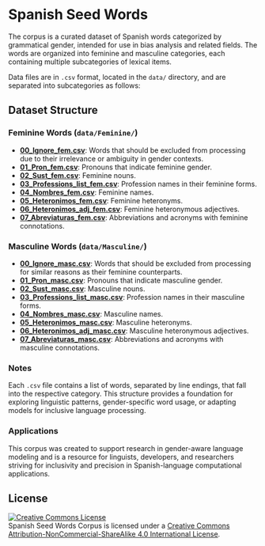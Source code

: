 # Spanish Seed Words

The corpus is a curated dataset of Spanish words categorized by grammatical gender, intended for use in bias analysis and related fields. The words are organized into feminine and masculine categories, each containing multiple subcategories of lexical items. 

Data files are in `.csv` format, located in the `data/` directory, and are separated into subcategories as follows:

## Dataset Structure

### Feminine Words (`data/Feminine/`)
- [**00_Ignore_fem.csv**](./data/Feminine/00_Ignore_fem.csv): Words that should be excluded from processing due to their irrelevance or ambiguity in gender contexts.
- [**01_Pron_fem.csv**](./data/Feminine/01_Pron_fem.csv): Pronouns that indicate feminine gender.
- [**02_Sust_fem.csv**](./data/Feminine/02_Sust_fem.csv): Feminine nouns.
- [**03_Professions_list_fem.csv**](./data/Feminine/03_Professions_list_fem.csv): Profession names in their feminine forms.
- [**04_Nombres_fem.csv**](./data/Feminine/04_Nombres_fem.csv): Feminine names.
- [**05_Heteronimos_fem.csv**](./data/Feminine/05_Heteronimos_fem.csv): Feminine heteronyms.
- [**06_Heteronimos_adj_fem.csv**](./data/Feminine/06_Heteronimos_adj_fem.csv): Feminine heteronymous adjectives.
- [**07_Abreviaturas_fem.csv**](./data/Feminine/07_Abreviaturas_fem.csv): Abbreviations and acronyms with feminine connotations.

### Masculine Words (`data/Masculine/`)
- [**00_Ignore_masc.csv**](./data/Masculine/00_Ignore_masc.csv): Words that should be excluded from processing for similar reasons as their feminine counterparts.
- [**01_Pron_masc.csv**](./data/Masculine/01_Pron_masc.csv): Pronouns that indicate masculine gender.
- [**02_Sust_masc.csv**](./data/Masculine/02_Sust_masc.csv): Masculine nouns.
- [**03_Professions_list_masc.csv**](./data/Masculine/03_Professions_list_masc.csv): Profession names in their masculine forms.
- [**04_Nombres_masc.csv**](./data/Masculine/04_Nombres_masc.csv): Masculine names.
- [**05_Heteronimos_masc.csv**](./data/Masculine/05_Heteronimos_masc.csv): Masculine heteronyms.
- [**06_Heteronimos_adj_masc.csv**](./data/Masculine/06_Heteronimos_adj_masc.csv): Masculine heteronymous adjectives.
- [**07_Abreviaturas_masc.csv**](./data/Masculine/07_Abreviaturas_masc.csv): Abbreviations and acronyms with masculine connotations.

### Notes
Each `.csv` file contains a list of words, separated by line endings, that fall into the respective category. This structure provides a foundation for exploring linguistic patterns, gender-specific word usage, or adapting models for inclusive language processing.

### Applications
This corpus was created to support research in gender-aware language modeling and is a resource for linguists, developers, and researchers striving for inclusivity and precision in Spanish-language computational applications.

## License

<a rel="license" href="http://creativecommons.org/licenses/by-nc-sa/4.0/"><img alt="Creative Commons License" style="border-width:0" src="https://i.creativecommons.org/l/by-nc-sa/4.0/88x31.png" /></a><br />
<span xmlns:dct="http://purl.org/dc/terms/" property="dct:title">Spanish Seed Words Corpus</span> is licensed under a <a rel="license" href="http://creativecommons.org/licenses/by-nc-sa/4.0/">Creative Commons Attribution-NonCommercial-ShareAlike 4.0 International License</a>.
